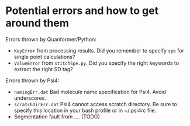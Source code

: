 
# Potential errors and how to get around them

Errors thrown by Quanformer/Python:
 * `KeyError` from processing results. Did you remember to specify `spe` for single point calculations?
 * `ValueError` from `stitchSpe.py`. Did you specify the right keywords to extract the right SD tag? 

Errors thrown by Psi4:
 * `namingErr.dat`          Bad molecule name specification for Psi4. Avoid underscores.
 * `scratchDirErr.dat`      Psi4 cannot access scratch directory. Be sure to specify this location in your bash profile or in ~/.psi4rc file.
 * Segmentation fault from .... [TODO]


